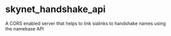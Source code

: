 # skynet_handshake_api
A CORS enabled server that helps to link sialinks to handshake names using the namebase API
